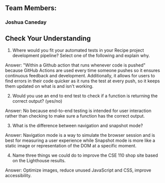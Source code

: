 ## Team Members:
### Joshua Caneday



## Check Your Understanding
1) Where would you fit your automated tests in your Recipe project development pipeline? Select one of the following and explain why.

Answer: "Within a Github action that runs whenever code is pushed" because GitHub Actions are used every time someone pushes so it ensures continuous feedback and development. Additionally, it allows for users to find errors in their code quicker as it runs the test at every push, so it keeps them updated on what is and isn't working. 

2) Would you use an end to end test to check if a function is returning the correct output? (yes/no)

Answer: No because end-to-end testing is intended for user interaction rather than checking to make sure a function has the correct output.

3) What is the difference between navigation and snapshot mode?
   
Answer: Navigation mode is a way to simulate the browser session and is best for measuring a user experience while Snapshot mode is more like a static image or representation of the DOM at a specific moment.

4) Name three things we could do to improve the CSE 110 shop site based on the Lighthouse results.
   
Answer: Optimize images, reduce unused JavaScript and CSS, improve accessibility.

